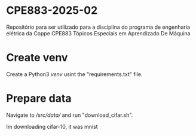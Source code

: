 # CPE883-2025-02
Repositório para ser utilizado para a disciplina do programa de engenharia elétrica da Coppe CPE883 Tópicos Especiais em Aprendizado De Máquina

# Create venv
Create a Python3 _venv_ usint the "requirements.txt" file.

# Prepare data
Navigate to _/src/data/_ and run "download_cifar.sh". 

Im downloading cifar-10, it was mnist